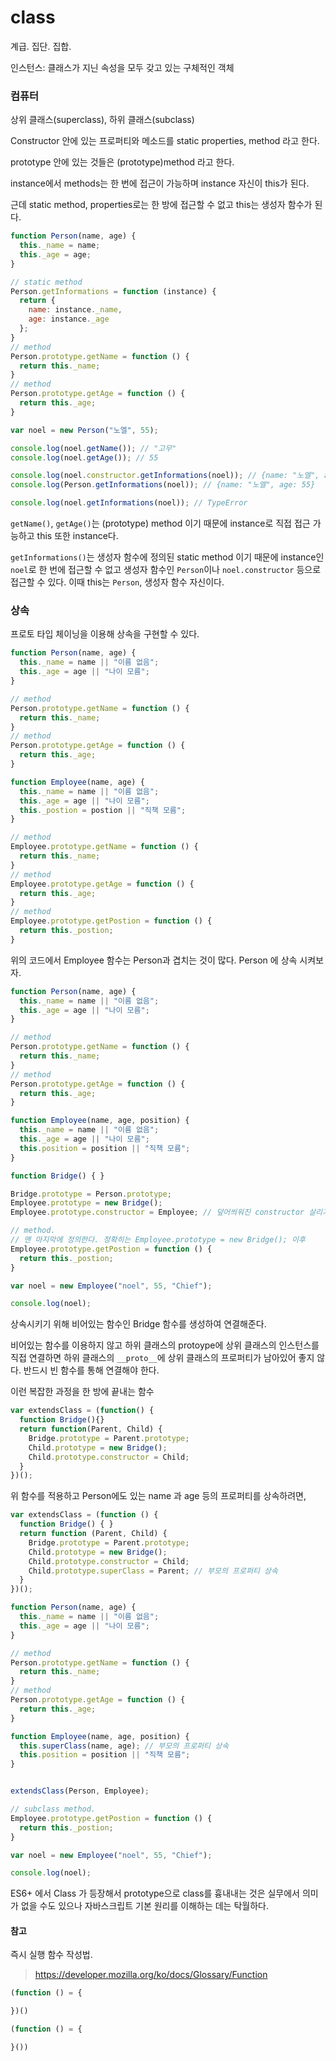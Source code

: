 # class

계급. 집단. 집합.

인스턴스: 클래스가 지닌 속성을 모두 갖고 있는 구체적인 객체

### 컴퓨터

상위 클래스(superclass), 하위 클래스(subclass)

Constructor 안에 있는 프로퍼티와 메소드를 static properties, method 라고 한다.

prototype 안에 있는 것들은 (prototype)method 라고 한다.

instance에서 methods는 한 번에 접근이 가능하며 instance 자신이 this가 된다.

근데 static method, properties로는 한 방에 접근할 수 없고 this는 생성자 함수가 된다.

```js
function Person(name, age) {
  this._name = name;
  this._age = age;
}

// static method
Person.getInformations = function (instance) {
  return {
    name: instance._name,
    age: instance._age
  };
}
// method
Person.prototype.getName = function () {
  return this._name;
}
// method
Person.prototype.getAge = function () {
  return this._age;
}

var noel = new Person("노엘", 55);

console.log(noel.getName()); // "고무"
console.log(noel.getAge()); // 55

console.log(noel.constructor.getInformations(noel)); // {name: "노엘", age: 55}
console.log(Person.getInformations(noel)); // {name: "노엘", age: 55}

console.log(noel.getInformations(noel)); // TypeError
```
`getName()`, `getAge()`는 (prototype) method 이기 때문에 instance로 직접 접근 가능하고 this 또한 instance다.

`getInformations()`는 생성자 함수에 정의된 static method 이기 때문에 instance인 `noel`로 한 번에 접근할 수 없고 생성자 함수인 `Person`이나 `noel.constructor` 등으로 접근할 수 있다. 이때 this는 `Person`, 생성자 함수 자신이다.

### 상속

프로토 타입 체이닝을 이용해 상속을 구현할 수 있다.

```js
function Person(name, age) {
  this._name = name || "이름 없음";
  this._age = age || "나이 모름";
}

// method
Person.prototype.getName = function () {
  return this._name;
}
// method
Person.prototype.getAge = function () {
  return this._age;
}

function Employee(name, age) {
  this._name = name || "이름 없음";
  this._age = age || "나이 모름";
  this._postion = postion || "직책 모름";
}

// method
Employee.prototype.getName = function () {
  return this._name;
}
// method
Employee.prototype.getAge = function () {
  return this._age;
}
// method
Employee.prototype.getPostion = function () {
  return this._postion;
}
```
위의 코드에서 Employee 함수는 Person과 겹치는 것이 많다. Person 에 상속 시켜보자.

```js
function Person(name, age) {
  this._name = name || "이름 없음";
  this._age = age || "나이 모름";
}

// method
Person.prototype.getName = function () {
  return this._name;
}
// method
Person.prototype.getAge = function () {
  return this._age;
}

function Employee(name, age, position) {
  this._name = name || "이름 없음";
  this._age = age || "나이 모름";
  this.position = position || "직책 모름";
}

function Bridge() { }

Bridge.prototype = Person.prototype;
Employee.prototype = new Bridge();
Employee.prototype.constructor = Employee; // 덮어씌워진 constructor 살리기

// method.
// 맨 마지막에 정의한다. 정확히는 Employee.prototype = new Bridge(); 이후
Employee.prototype.getPostion = function () {
  return this._postion;
}

var noel = new Employee("noel", 55, "Chief");

console.log(noel);
```
상속시키기 위해 비어있는 함수인 Bridge 함수를 생성하여 연결해준다.

비어있는 함수를 이용하지 않고 하위 클래스의 protoype에 상위 클래스의 인스턴스를 직접 연결하면 하위 클래스의 `__proto__`에 상위 클래스의 프로퍼티가 남아있어 좋지 않다. 반드시 빈 함수를 통해 연결해야 한다.



이런 복잡한 과정을 한 방에 끝내는 함수
```js
var extendsClass = (function() {
  function Bridge(){}
  return function(Parent, Child) {
    Bridge.prototype = Parent.prototype;
    Child.prototype = new Bridge();
    Child.prototype.constructor = Child;
  }
})();
```
위 함수를 적용하고 Person에도 있는 name 과 age 등의 프로퍼티를 상속하려면,
```js
var extendsClass = (function () {
  function Bridge() { }
  return function (Parent, Child) {
    Bridge.prototype = Parent.prototype;
    Child.prototype = new Bridge();
    Child.prototype.constructor = Child;
    Child.prototype.superClass = Parent; // 부모의 프로퍼티 상속
  }
})();

function Person(name, age) {
  this._name = name || "이름 없음";
  this._age = age || "나이 모름";
}

// method
Person.prototype.getName = function () {
  return this._name;
}
// method
Person.prototype.getAge = function () {
  return this._age;
}

function Employee(name, age, position) {
  this.superClass(name, age); // 부모의 프로퍼티 상속
  this.position = position || "직책 모름";
}


extendsClass(Person, Employee);

// subclass method.
Employee.prototype.getPostion = function () {
  return this._postion;
}

var noel = new Employee("noel", 55, "Chief");

console.log(noel);
```

ES6+ 에서 Class 가 등장해서 prototype으로 class를 흉내내는 것은 실무에서 의미가 없을 수도 있으나 자바스크립트 기본 원리를 이해하는 데는 탁월하다.

#### 참고 

즉시 실행 함수 작성법.
> https://developer.mozilla.org/ko/docs/Glossary/Function

```js
(function () = {

})()

(function () = {

}())
```